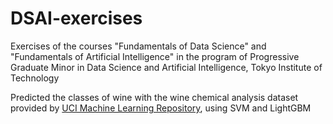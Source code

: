 # DSAI-exercises

Exercises of the courses "Fundamentals of Data Science" and "Fundamentals of Artificial Intelligence" in the program of Progressive Graduate Minor in Data Science and Artificial Intelligence, Tokyo Institute of Technology

Predicted the classes of wine with the wine chemical analysis dataset provided by [UCI Machine Learning Repository](http://archive.ics.uci.edu/ml/datasets/Wine), using SVM and LightGBM
